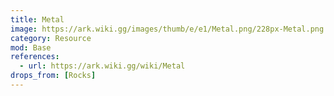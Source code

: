 ```yaml
---
title: Metal
image: https://ark.wiki.gg/images/thumb/e/e1/Metal.png/228px-Metal.png
category: Resource
mod: Base
references:
  - url: https://ark.wiki.gg/wiki/Metal
drops_from: [Rocks]
---
```

